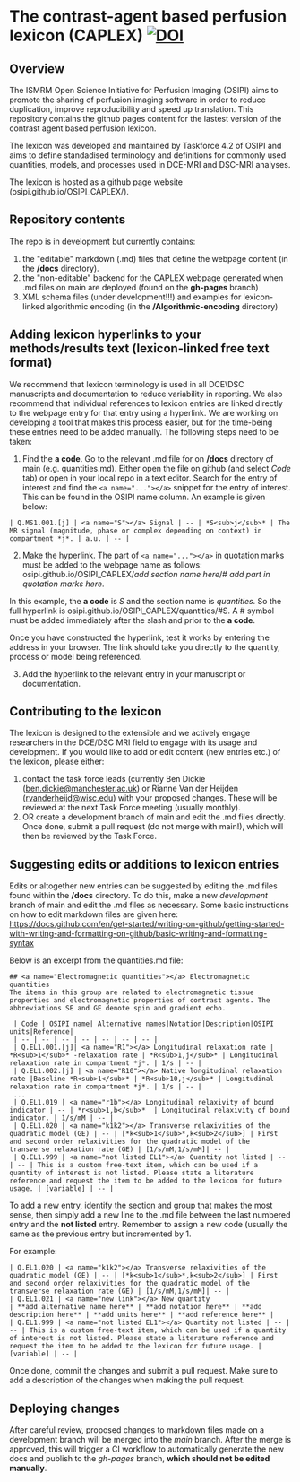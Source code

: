 # The contrast-agent based perfusion lexicon (CAPLEX)  [![DOI](https://zenodo.org/badge/498446550.svg)](https://zenodo.org/badge/latestdoi/498446550)

## Overview 

The ISMRM Open Science Initiative for Perfusion Imaging (OSIPI) aims to promote the sharing of perfusion imaging software in order to reduce duplication, improve reproducibility and speed up translation. This repository contains the github pages content for the lastest version of the contrast agent based perfusion lexicon. 

The lexicon was developed and maintained by Taskforce 4.2 of OSIPI and aims to define standadised terminology and definitions for commonly used quantities, models, and processes used in DCE-MRI and DSC-MRI analyses. 

The lexicon is hosted as a github page website (osipi.github.io/OSIPI_CAPLEX/). 

## Repository contents
The repo is in development but currently contains:

1. the "editable" markdown (.md) files that define the webpage content (in the **/docs** directory).
2. the "non-editable" backend for the CAPLEX webpage generated when .md files on main are deployed (found on the **gh-pages** branch)
3. XML schema files (under development!!!) and examples for lexicon-linked algorithmic encoding (in the **/Algorithmic-encoding** directory)

## Adding lexicon hyperlinks to your methods/results text (lexicon-linked free text format)
We recommend that lexicon terminology is used in all DCE\DSC manuscripts and documentation to reduce variability in reporting. We also recommend that individual references to lexicon entries are linked directly to the webpage entry for that entry using a hyperlink. We are working on developing a tool that makes this process easier, but for the time-being these entries need to be added manually. The following steps need to be taken:

1. Find the **a code**. Go to the relevant .md file for on **/docs** directory of main (e.g. quantities.md). Either open the file on github (and select *Code* tab) or open in your local repo in a text editor. Search for the entry of interest and find the ```<a name="..."></a>``` snippet for the entry of interest. This can be found in the OSIPI name column. An example is given below:

```
| Q.MS1.001.[j] | <a name="S"></a> Signal | -- | *S<sub>j</sub>* | The MR signal (magnitude, phase or complex depending on context) in compartment *j*. | a.u. | -- |
```

2. Make the hyperlink. The part of ```<a name="..."></a>``` in quotation marks must be added to the webpage name as follows: osipi.github.io/OSIPI_CAPLEX/*add section name here*/# *add part in quotation marks here*.  

In this example, the **a code** is *S* and the section name is *quantities*. So the full hyperlink is  osipi.github.io/OSIPI_CAPLEX/quantities/#S. A # symbol must be added immediately after the slash and prior to the **a code**.

Once you have constructed the hyperlink, test it works by entering the address in your browser. The link should take you directly to the quantity, process or model being referenced. 

3. Add the hyperlink to the relevant entry in your manuscript or documentation.

## Contributing to the lexicon
The lexicon is designed to the extensible and we actively engage researchers in the DCE/DSC MRI field to engage with its usage and development. If you would like to add or edit content (new entries etc.) of the lexicon, please either:
1. contact the task force leads (currently Ben Dickie (ben.dickie@manchester.ac.uk) or Rianne Van der Heijden (rvanderheijd@wisc.edu) with your proposed changes. These will be reviewed at the next Task Force meeting (usually monthly).
2. OR create a development branch of main and edit the .md files directly. Once done, submit a pull request (do not merge with main!), which will then be reviewed by the Task Force.     

## Suggesting edits or additions to lexicon entries

Edits or altogether new entries can be suggested by editing the .md files found within the **/docs** directory. To do this, make a new *development* branch of main and edit the .md files as necessary. Some basic instructions on how to edit markdown files are given here: https://docs.github.com/en/get-started/writing-on-github/getting-started-with-writing-and-formatting-on-github/basic-writing-and-formatting-syntax

Below is an excerpt from the quantities.md file:

```
## <a name="Electromagnetic quantities"></a> Electromagnetic quantities
The items in this group are related to electromagnetic tissue properties and electromagnetic properties of contrast agents. The abbreviations SE and GE denote spin and gradient echo.

 | Code | OSIPI name| Alternative names|Notation|Description|OSIPI units|Reference|
 | -- | -- | -- | -- | -- | -- | -- |
 | Q.EL1.001.[j]| <a name="R1"></a> Longitudinal relaxation rate | *R<sub>1</sub>* -relaxation rate | *R<sub>1,j</sub>* | Longitudinal relaxation rate in compartment *j*. | 1/s | -- |
 | Q.EL1.002.[j] | <a name="R10"></a> Native longitudinal relaxation rate |Baseline *R<sub>1</sub>* | *R<sub>10,j</sub>* | Longitudinal relaxation rate in compartment *j*. | 1/s | -- |
 ...
 | Q.EL1.019 | <a name="r1b"></a> Longitudinal relaxivity of bound indicator | -- | *r<sub>1,b</sub>*  | Longitudinal relaxivity of bound indicator. | 1/s/mM | -- |
 | Q.EL1.020 | <a name="k1k2"></a> Transverse relaxivities of the quadratic model (GE) | -- | [*k<sub>1</sub>*,k<sub>2</sub>] | First and second order relaxivities for the quadratic model of the transverse relaxation rate (GE) | [1/s/mM,1/s/mM]| -- |
 | Q.EL1.999 | <a name="not listed EL1"></a> Quantity not listed | -- | -- | This is a custom free-text item, which can be used if a quantity of interest is not listed. Please state a literature reference and request the item to be added to the lexicon for future usage. | [variable] | -- |
```

To add a new entry, identify the section and group that makes the most sense, then simply add a new line to the .md file between the last numbered entry and the **not listed** entry. Remember to assign a new code (usually the same as the previous entry but incremented by 1.

For example:

```
| Q.EL1.020 | <a name="k1k2"></a> Transverse relaxivities of the quadratic model (GE) | -- | [*k<sub>1</sub>*,k<sub>2</sub>] | First and second order relaxivities for the quadratic model of the transverse relaxation rate (GE) | [1/s/mM,1/s/mM]| -- |
| Q.EL1.021 | <a name="new link"></a> New quantity                                    | **add alternative name here** | **add notation here** | **add description here** | **add units here** | **add reference here** |
| Q.EL1.999 | <a name="not listed EL1"></a> Quantity not listed | -- | -- | This is a custom free-text item, which can be used if a quantity of interest is not listed. Please state a literature reference and request the item to be added to the lexicon for future usage. | [variable] | -- |
```

Once done, commit the changes and submit a pull request. Make sure to add a description of the changes when making the pull request. 

## Deploying changes
After careful review, proposed changes to markdown files made on a development branch will be merged into the *main* branch. After the merge is approved, this will trigger a CI workflow to automatically generate the new docs and publish to the *gh-pages* branch, **which should not be edited manually**.

